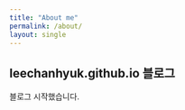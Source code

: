 ```yaml
---
title: "About me"
permalink: /about/
layout: single
---
```


## leechanhyuk.github.io 블로그

블로그 시작했습니다.